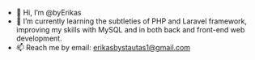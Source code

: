 - 👋 Hi, I’m @byErikas
- 🌱 I’m currently learning the subtleties of PHP and Laravel framework, improving my skills with MySQL and in both back and front-end web development.
- 📫 Reach me by email: erikasbystautas1@gmail.com

<!---
byErikas/byErikas is a ✨ special ✨ repository because its `README.md` (this file) appears on your GitHub profile.
You can click the Preview link to take a look at your changes.
--->

